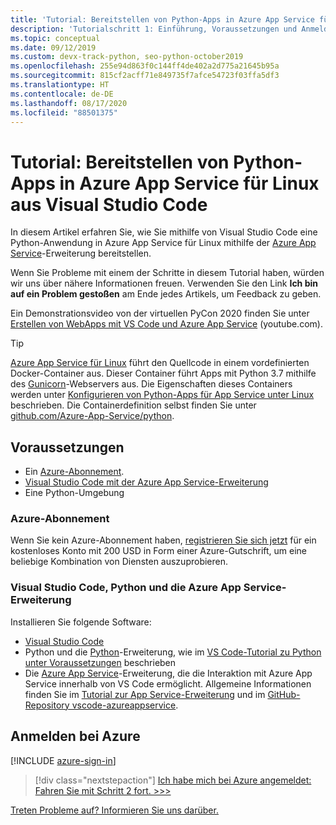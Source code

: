 ```yaml
---
title: 'Tutorial: Bereitstellen von Python-Apps in Azure App Service für Linux aus Visual Studio Code'
description: 'Tutorialschritt 1: Einführung, Voraussetzungen und Anmeldung bei Azure'
ms.topic: conceptual
ms.date: 09/12/2019
ms.custom: devx-track-python, seo-python-october2019
ms.openlocfilehash: 255e94d863f0c144ff4de402a2d775a21645b95a
ms.sourcegitcommit: 815cf2acff71e849735f7afce54723f03ffa5df3
ms.translationtype: HT
ms.contentlocale: de-DE
ms.lasthandoff: 08/17/2020
ms.locfileid: "88501375"
---
```

# <a name="tutorial-deploy-python-apps-to-azure-app-service-on-linux-from-visual-studio-code"></a>Tutorial: Bereitstellen von Python-Apps in Azure App Service für Linux aus Visual Studio Code

In diesem Artikel erfahren Sie, wie Sie mithilfe von Visual Studio Code eine Python-Anwendung in Azure App Service für Linux mithilfe der [Azure App Service](https://marketplace.visualstudio.com/items?itemName=ms-azuretools.vscode-azureappservice)-Erweiterung bereitstellen.

Wenn Sie Probleme mit einem der Schritte in diesem Tutorial haben, würden wir uns über nähere Informationen freuen. Verwenden Sie den Link **Ich bin auf ein Problem gestoßen** am Ende jedes Artikels, um Feedback zu geben.

Ein Demonstrationsvideo von der virtuellen PyCon 2020 finden Sie unter <a href="https://www.youtube.com/watch?v=dNVvFttc-sA&feature=youtu.be&ocid=AID3006292" target="_blank">Erstellen von WebApps mit VS Code und Azure App Service</a> (youtube.com).

> [!TIP]
> [Azure App Service für Linux](/azure/app-service/overview#app-service-on-linux) führt den Quellcode in einem vordefinierten Docker-Container aus. Dieser Container führt Apps mit Python 3.7 mithilfe des [Gunicorn](https://gunicorn.org)-Webservers aus. Die Eigenschaften dieses Containers werden unter [Konfigurieren von Python-Apps für App Service unter Linux](/azure/app-service/configure-language-python) beschrieben. Die Containerdefinition selbst finden Sie unter [github.com/Azure-App-Service/python](https://github.com/Azure-App-Service/python/tree/master/3.7).

## <a name="prerequisites"></a>Voraussetzungen

- Ein [Azure-Abonnement](#azure-subscription).
- [Visual Studio Code mit der Azure App Service-Erweiterung](#visual-studio-code-python-and-the-azure-app-service-extension)
- Eine Python-Umgebung

### <a name="azure-subscription"></a>Azure-Abonnement

Wenn Sie kein Azure-Abonnement haben, [registrieren Sie sich jetzt](https://azure.microsoft.com/free/?utm_source=campaign&utm_campaign=vscode-tutorial-appservice-extension&mktingSource=vscode-tutorial-appservice-extension) für ein kostenloses Konto mit 200 USD in Form einer Azure-Gutschrift, um eine beliebige Kombination von Diensten auszuprobieren.

### <a name="visual-studio-code-python-and-the-azure-app-service-extension"></a>Visual Studio Code, Python und die Azure App Service-Erweiterung

Installieren Sie folgende Software:

- [Visual Studio Code](https://code.visualstudio.com/)
- Python und die [Python](https://marketplace.visualstudio.com/items?itemName=ms-python.python)-Erweiterung, wie im [VS Code-Tutorial zu Python unter Voraussetzungen](https://code.visualstudio.com/docs/python/python-tutorial) beschrieben
- Die [Azure App Service](https://marketplace.visualstudio.com/items?itemName=ms-azuretools.vscode-azureappservice)-Erweiterung, die die Interaktion mit Azure App Service innerhalb von VS Code ermöglicht. Allgemeine Informationen finden Sie im [Tutorial zur App Service-Erweiterung](https://code.visualstudio.com/tutorials/app-service-extension/getting-started) und im [GitHub-Repository vscode-azureappservice](https://github.com/Microsoft/vscode-azureappservice).

## <a name="sign-in-to-azure"></a>Anmelden bei Azure

[!INCLUDE [azure-sign-in](includes/azure-sign-in.md)]

> [!div class="nextstepaction"]
> [Ich habe mich bei Azure angemeldet: Fahren Sie mit Schritt 2 fort. >>>](tutorial-deploy-app-service-on-linux-02.md)

[Treten Probleme auf? Informieren Sie uns darüber.](https://aka.ms/FlaskVSCQuickstartHelp)
